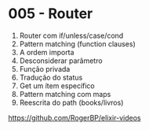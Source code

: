 # 005 - Router

1. Router com if/unless/case/cond
2. Pattern matching (function clauses)
3. A ordem importa
4. Desconsiderar parâmetro
5. Função privada
6. Tradução do status
7. Get um ítem específico
8. Pattern matching com maps
9. Reescrita do path (books/livros)

https://github.com/RogerBP/elixir-videos
